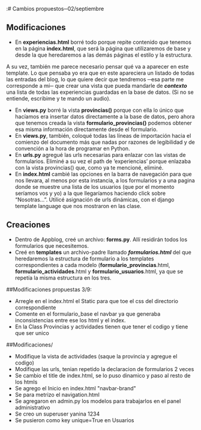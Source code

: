 :# Cambios propuestos─02/septiembre

## Modificaciones

- En **experiencias.html** borré todo porque repite contenido que tenemos en la página **index.html**, que será la página que utilizaremos de base y desde la que heredaremos a las demás páginas el estilo y la estructura.

A su vez, también me parece necesario pensar qué va a aparecer en este template. Lo que pensaba yo era que en este apareciera un listado de todas las entradas del blog, lo que quiere decir que tendremos ─esa parte me corresponde a mí─ que crear una vista que pueda mandarle de ***contexto*** una lista de todas las experiencias guardadas en la base de datos. (Si no se entiende, escribime y te mando un audio).

- En **views.py** borré la vista **provincias()** porque con ella lo único que hacíamos era insertar datos directamente a la base de datos, pero ahora que tenemos creada la vista **formulario_provincias()** podemos obtener esa misma información directamente desde el formulario.
- En **views.py**, también, coloqué todas las líneas de importación hacia el comienzo del documento más que nadas por razones de legibilidad y de convención a la hora de programar en Python.
- En **urls.py** agregué las urls necesarias para enlazar con las vistas de formularios. Eliminé a su vez el path de ‘experiencias’ porque enlazaba con la vista provincias() que, como ya te mencioné, eliminé.
- En **index.html** cambié las opciones en la barra de navegación para que nos llevara, al menos por esta instancia, a los formularios y a una pagina donde se muestre una lista de los usuarios (que por el momento seríamos vos y yo) a la que llegaríamos haciendo click sobre “Nosotras…”. Utilicé asignación de urls dinámicas, con el django template language que nos mostraron en las clase.

## Creaciones

- Dentro de Appblog, creé un archivo: **forms.py**. Allí residirán todos los formularios que necesitemos.
- Creé en **templates** un archivo-padre llamado ***formularios.html*** del que heredaremos la estructura de formulario a los templates correspondientes a cada modelo (**formulario_provincias**.html, **formulario_actividades**.html y **formulario_usuarios**.html, ya que se repetía la misma estructura en los tres.

##Modificaciones propuestas 3/9:

- Arregle en el index.html el Static para que toe el css del directorio correspondiente
- Comente en el formulario_base el navbar ya que generaba inconsistencias entre ese los html y el index.
- En la Class Provincias y actividades tienen que tener el codigo y tiene que ser unico

##Modificaciones/ 
- Modifique la vista de actividades (saque la provincia y agregue el codigo)
- Modifique las urls, tenian repetido la declaracion de formularios 2 veces
- Se cambio el title de index.html, se lo puso dinamico y paso al resto de los htmls
- Se agrego el Inicio en index.html "navbar-brand"
- Se para metrizo el navigation.html
- Se agregaron en admin.py los modelos para trabajarlos en el panel administrativo
- Se creo un superuser yanina 1234
- Se pusieron como key unique=True en Usuarios
